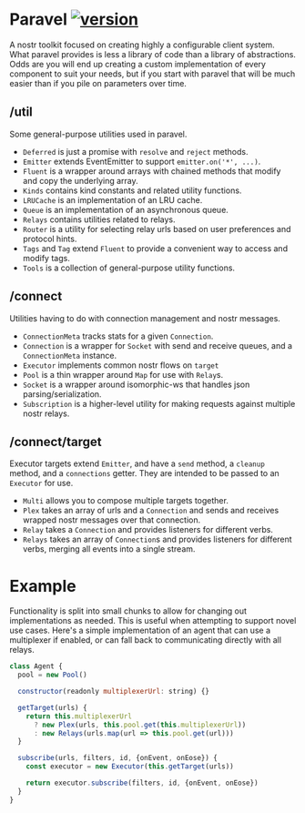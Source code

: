 # Paravel [![version](https://badgen.net/npm/v/paravel)](https://npmjs.com/package/paravel)

A nostr toolkit focused on creating highly a configurable client system. What paravel provides is less a library of code than a library of abstractions. Odds are you will end up creating a custom implementation of every component to suit your needs, but if you start with paravel that will be much easier than if you pile on parameters over time.

## /util

Some general-purpose utilities used in paravel.

- `Deferred` is just a promise with `resolve` and `reject` methods.
- `Emitter` extends EventEmitter to support `emitter.on('*', ...)`.
- `Fluent` is a wrapper around arrays with chained methods that modify and copy the underlying array.
- `Kinds` contains kind constants and related utility functions.
- `LRUCache` is an implementation of an LRU cache.
- `Queue` is an implementation of an asynchronous queue.
- `Relays` contains utilities related to relays.
- `Router` is a utility for selecting relay urls based on user preferences and protocol hints.
- `Tags` and `Tag` extend `Fluent` to provide a convenient way to access and modify tags.
- `Tools` is a collection of general-purpose utility functions.

## /connect

Utilities having to do with connection management and nostr messages.

- `ConnectionMeta` tracks stats for a given `Connection`.
- `Connection` is a wrapper for `Socket` with send and receive queues, and a `ConnectionMeta` instance.
- `Executor` implements common nostr flows on `target`
- `Pool` is a thin wrapper around `Map` for use with `Relay`s.
- `Socket` is a wrapper around isomorphic-ws that handles json parsing/serialization.
- `Subscription` is a higher-level utility for making requests against multiple nostr relays.

## /connect/target

Executor targets extend `Emitter`, and have a `send` method, a `cleanup` method, and a `connections` getter. They are intended to be passed to an `Executor` for use.

- `Multi` allows you to compose multiple targets together.
- `Plex` takes an array of urls and a `Connection` and sends and receives wrapped nostr messages over that connection.
- `Relay` takes a `Connection` and provides listeners for different verbs.
- `Relays` takes an array of `Connection`s and provides listeners for different verbs, merging all events into a single stream.

# Example

Functionality is split into small chunks to allow for changing out implementations as needed. This is useful when attempting to support novel use cases. Here's a simple implementation of an agent that can use a multiplexer if enabled, or can fall back to communicating directly with all relays.

```javascript
class Agent {
  pool = new Pool()

  constructor(readonly multiplexerUrl: string) {}

  getTarget(urls) {
    return this.multiplexerUrl
      ? new Plex(urls, this.pool.get(this.multiplexerUrl))
      : new Relays(urls.map(url => this.pool.get(url)))
  }

  subscribe(urls, filters, id, {onEvent, onEose}) {
    const executor = new Executor(this.getTarget(urls))

    return executor.subscribe(filters, id, {onEvent, onEose})
  }
}
```
